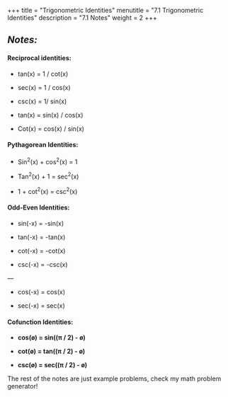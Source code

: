 +++
title = "Trigonometric Identities"
menutitle = "7.1 Trigonometric Identities"
description = "7.1 Notes"
weight = 2
+++

## _Notes:_

#### Reciprocal identities:

- tan(x) = 1 / cot(x)

- sec(x) = 1 / cos(x)

- csc(x) = 1/ sin(x)

- tan(x) = sin(x) / cos(x)

- Cot(x) = cos(x) / sin(x)

#### Pythagorean Identities:

- Sin<sup>2</sup>(x) + cos<sup>2</sup>(x) = 1

- Tan<sup>2</sup>(x) + 1 = sec<sup>2</sup>(x)

- 1 + cot<sup>2</sup>(x) = csc<sup>2</sup>(x)

#### Odd-Even Identities:

- sin(-x) = -sin(x)

- tan(-x) = -tan(x)

- cot(-x) = -cot(x)

- csc(-x) = -csc(x)

—

- cos(-x) = cos(x)

- sec(-x) = sec(x)

#### Cofunction Identities:

- **cos(ø) = sin((π / 2) - ø)**

- **cot(ø) = tan((π / 2) - ø)**

- **csc(ø) = sec((π / 2) - ø)**


The rest of the notes are just example problems, check my math problem generator!
